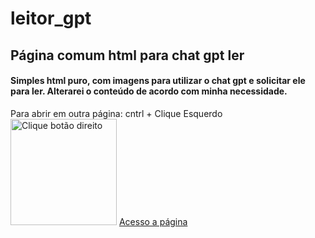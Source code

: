 # leitor_gpt
## Página comum html para chat gpt ler

#### Simples html puro, com imagens para utilizar o chat gpt e solicitar ele para ler. Alterarei o conteúdo de acordo com minha necessidade.

Para abrir em outra página:
cntrl + Clique Esquerdo
<img src="(https://img.finalfantasyxiv.com/lds/h/K/HW5NPzTD5Kr0bXYUDiTTmMkvlw.png)" alt="Clique botão direito" width="170"/>
[Acesso a página](https://itslevictor.github.io/leitor_gpt/)
